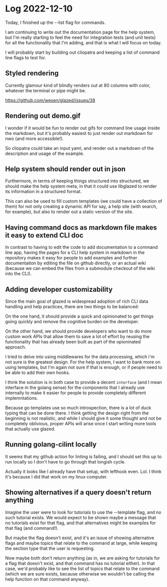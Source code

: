 # Log 2022-12-10

Today, I finished up the --list flag for commands.

I am continuing to write out the documentation page for the help system,
but I'm really starting to feel the need for integration tests (and unit tests)
for all the functionality that I'm adding, and that is what I will focus on today.

I will probably start by building out cliopatra and keeping a list of command line 
flags to test for.

## Styled rendering

Currently glamour kind of blindly renders out at 80 columns with color, whatever the terminal 
or pipe might be.

https://github.com/wesen/glazed/issues/38

## Rendering out demo.gif 

I wonder if it would be fun to render out gifs for command line usage inside the markdown,
but it's probably easiest to just render out markdown for nwo (and more accessible!).

So cliopatra could take an input yaml, and render out a markdown of the description and
usage of the example.

## Help system should render out in json

Furthermore, in terms of keeping things structured into structured,
we should make the help system meta, in that it could use libglazed to render its information
in a structured format.

This can also be used to fill custom templates (we could have a collection of them) 
for not only creating a dynamic API for say, a help site (with search, for example),
but also to render out a static version of the site.

## Having command docs as markdown file makes it easy to extend CLI doc

In contrast to having to edit the code to add documentation to a command line app,
having the pages for a CLI help system in markdown in the repository makes it easy
for people to add examples and further documentation by editing the file on github 
directly, or an actual wiki (because we can embed the files from a submodule checkout
of the wiki into the CLI).

## Adding developer customizability

Since the main goal of glazed is widespread adoption of rich CLI data handling
and help practices, there are two things to be balanced:

On the one hand, it should provide a quick and opinionated to get things going quickly
and remove the cognitive burden on the developer. 

On the other hand, we should provide developers who want to do more custom work
APIs that allow them to save a lot of effort by reusing the functionality that has
already been built as part of the opioninated approach.

I tried to delve into using middlewares for the data processing, which i'm not sure is 
the greatest design. For the help system, I want to bank more on using templates,
but I'm again not sure if that is enough, or if people need to be able to 
add their own hooks.

I think the solution is in both case to provide a decent `interface` (and I mean
interface in the golang sense) for the components that I already use internally
to make it easier for people to provide completely different implemntations.

Because go templates use so much introspection, there is a lot of duck typing that 
can be done there. I think getting the design right from the beginning is not
realistic, and while I should give it some thought and not be completely oblivious,
proper APIs will arise once I start writing more tools that actually use glazed.

## Running golang-cilint locally

It seems that my github action for linting is failing, and I should set this up
to run locally so I don't have to go through that longish cycle.

Actually it looks like I already have that setup, with lefthook even. Lol. 
I think it's because I did that work on my linux computer.

## Showing alternatives if a query doesn't return anything

Imagine the user were to look for tutorials to use the --template flag, 
and no such tutorial exists. We would expect to be shown maybe a message that no 
tutorials exist for that flag, and that alternatives might be examples for that flag
(and command!).

But maybe the flag doesn't exist, and it's an issue of showing alternative flags and 
maybe topics that relate to the command at large, while keeping the section type 
that the user is requesting.

Now maybe both don't return anything (as in, we are asking for tutorials for a flag that
doesn't exist, and that  command has no tutorial either). In that case, we'd probably
like to see the list of topics that relate to the command (which we are sure exists, because
otherwise we wouldn't be calling the help function on that command anyway).